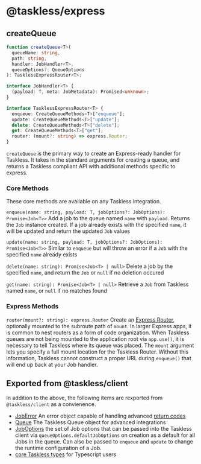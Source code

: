 # @taskless/express

## createQueue

```ts
function createQueue<T>(
  queueName: string,
  path: string,
  handler: JobHandler<T>,
  queueOptions?: QueueOptions
): TasklessExpressRouter<T>;

interface JobHandler<T> {
  (payload: T, meta: JobMetadata): Promised<unknown>;
}

interface TasklessExpressRouter<T> {
  enqueue: CreateQueueMethods<T>["enqueue"];
  update: CreateQueueMethods<T>["update"];
  delete: CreateQueueMethods<T>["delete"];
  get: CreateQueueMethods<T>["get"];
  router: (mount?: string) => express.Router;
}
```

`createQueue` is the primary way to create an Express-ready handler for Taskless. It takes in the standard arguments for creating a queue, and returns a Taskless compliant API with additional methods specific to express.

### Core Methods

These core methods are available on any Taskless integration.

`enqueue(name: string, payload: T, jobOptions?: JobOptions): Promise<Job<T>>`
Add a job to the queue named `name` with `payload`. Returns the `Job` instance created. If a job already exists with the specified `name`, it will be updated and return the updated `Job` values

`update(name: string, payload: T, jobOptions?: JobOptions): Promise<Job<T>>`
Similar to `enqueue` but will throw an error if a `Job` with the specified `name` already exists

`delete(name: string): Promise<Job<T> | null>`
Delete a job by the specified `name`, and return the `Job` or `null` if no deletion occured

`get(name: string): Promise<Job<T> | null>`
Retrieve a `Job` from Taskless named `name`, or `null` if no matches found

### Express Methods

`router(mount?: string): express.Router`
Create an [Express Router](https://expressjs.com/en/4x/api.html#router), optionally mounted to the subroute path of `mount`. In larger Express apps, it is common to nest routers as a form of code organization. When Taskless queues are not being mounted to the application root via `app.use()`, it is necessary to tell Taskless where its queue was placed. The `mount` argument lets you specify a full mount location for the Taskless Router. Without this information, Taskless cannot construct a proper URL during `enqueue()` that will end up back at your Job handler.

## Exported from @taskless/client

In addition to the above, the following items are rexported from `@taskless/client` as a convienence.

- [JobError](./client/job-error.md) An error object capable of handling advanced [return codes](./client/return-codes.md)
- [Queue](./client/queue.md) The Taskless Queue object for advanced integrations
- [JobOptions](./client/job-options.md) the set of Job options that can be passed into the Taskless client via `queueOptions.defaultJobOptions` on creation as a default for all Jobs in the queue. Can also be passed to `enqueue` and `update` to change the runtime configuration of a Job.
- [core Taskless types](https://github.com/taskless/taskless/tree/main/packages/types) for Typescript users
